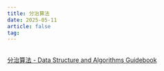 ```yaml
---
title: 分治算法
date: 2025-05-11
article: false
tag:
---
```


## 
[分治算法 - Data Structure and Algorithms Guidebook](https://tsejx.github.io/data-structure-and-algorithms-guidebook/algorithms-idea/divide-and-conquer-algorithm)

